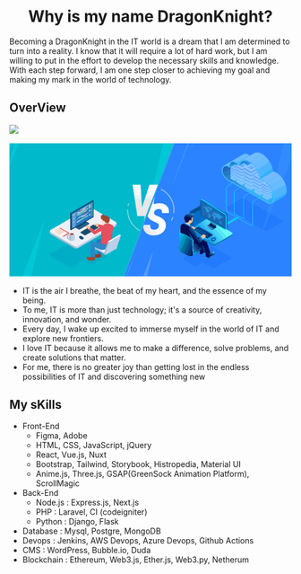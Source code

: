 <h1 align="center">Why is my name DragonKnight?</h1>

Becoming a DragonKnight in the IT world is a dream that I am determined to turn into a reality. I know that it will require a lot of hard work, but I am willing to put in the effort to develop the necessary skills and knowledge. With each step forward, I am one step closer to achieving my goal and making my mark in the world of technology.

## OverView
<img src="https://readme-typing-svg.herokuapp.com/?lines=Full%20Stack%20Developer;Snake%20Charmer;Blockchain%20Developer&font=Abril&width=800&height=50&color=58a6ff&vCenter=true&size=28&duration=3000&pause=1500">

<p algin="center">
    <img src="./assets/Post.gif" algin="center" alt="">
</p>

* IT is the air I breathe, the beat of my heart, and the essence of my being.
* To me, IT is more than just technology; it's a source of creativity, innovation, and wonder.
* Every day, I wake up excited to immerse myself in the world of IT and explore new frontiers.
* I love IT because it allows me to make a difference, solve problems, and create solutions that matter.
* For me, there is no greater joy than getting lost in the endless possibilities of IT and discovering something new

## My sKills

* Front-End
    - Figma, Adobe
    - HTML, CSS, JavaScript, jQuery
    - React, Vue.js, Nuxt
    - Bootstrap, Tailwind, Storybook, Histropedia, Material UI
    - Anime.js, Three.js, GSAP(GreenSock Animation Platform), ScrollMagic
* Back-End
    - Node.js : Express.js, Next.js 
    - PHP : Laravel, CI (codeigniter) 
    - Python : Django, Flask 
* Database : Mysql, Postgre, MongoDB
* Devops : Jenkins, AWS Devops, Azure Devops, Github Actions
* CMS : WordPress, Bubble.io, Duda
* Blockchain : Ethereum, Web3.js, Ether.js, Web3.py, Netherum

